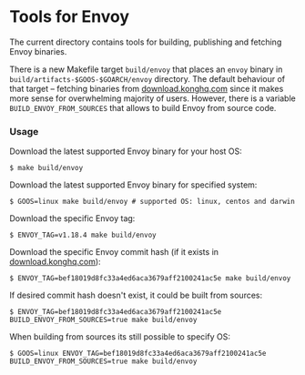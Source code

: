 # Tools for Envoy

The current directory contains tools for building, publishing and fetching Envoy binaries.

There is a new Makefile target `build/envoy` that places an `envoy` binary in `build/artifacts-$GOOS-$GOARCH/envoy` directory.
The default behaviour of that target – fetching binaries from [download.konghq.com](download.konghq.com) since it makes more sense for
overwhelming majority of users. However, there is a variable `BUILD_ENVOY_FROM_SOURCES` that allows to build Envoy from 
source code. 

### Usage

Download the latest supported Envoy binary for your host OS: 
```shell
$ make build/envoy
```

Download the latest supported Envoy binary for specified system:
```shell
$ GOOS=linux make build/envoy # supported OS: linux, centos and darwin
```

Download the specific Envoy tag:
```shell
$ ENVOY_TAG=v1.18.4 make build/envoy
```

Download the specific Envoy commit hash (if it exists in [download.konghq.com](download.konghq.com)):
```shell
$ ENVOY_TAG=bef18019d8fc33a4ed6aca3679aff2100241ac5e make build/envoy
```

If desired commit hash doesn't exist, it could be built from sources:
```shell
$ ENVOY_TAG=bef18019d8fc33a4ed6aca3679aff2100241ac5e BUILD_ENVOY_FROM_SOURCES=true make build/envoy
```

When building from sources its still possible to specify OS:
```shell
$ GOOS=linux ENVOY_TAG=bef18019d8fc33a4ed6aca3679aff2100241ac5e BUILD_ENVOY_FROM_SOURCES=true make build/envoy
```
